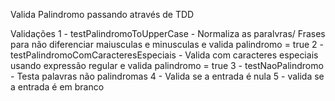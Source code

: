 Valida Palindromo passando através de TDD

Validações
1 - testPalindromoToUpperCase - Normaliza as paralvras/ Frases para não diferenciar maiusculas e minusculas e valida palindromo = true
2 - testPalindromoComCaracteresEspeciais - Valida com caracteres especiais usando expressão regular e valida palindromo = true
3 - testNaoPalindromo - Testa palavras não palindromas
4 - Valida se a entrada é nula
5 - valida se a entrada é em branco
